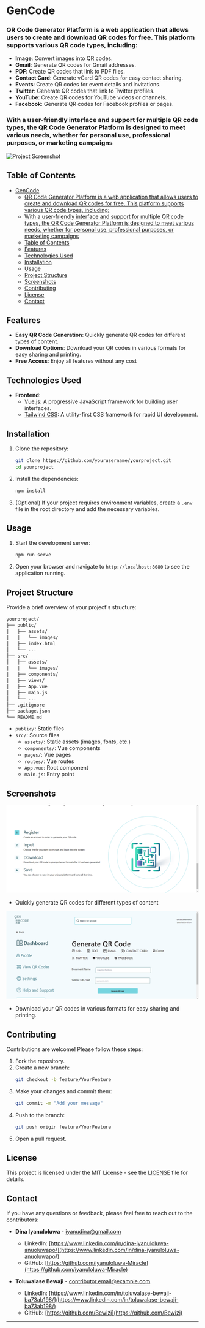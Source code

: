 # GenCode

### QR Code Generator Platform is a web application that allows users to create and download QR codes for free. This platform supports various QR code types, including:

- **Image**: Convert images into QR codes.
- **Gmail**: Generate QR codes for Gmail addresses.
- **PDF**: Create QR codes that link to PDF files.
- **Contact Card**: Generate vCard QR codes for easy contact sharing.
- **Events**: Create QR codes for event details and invitations.
- **Twitter**: Generate QR codes that link to Twitter profiles.
- **YouTube**: Create QR codes for YouTube videos or channels.
- **Facebook**: Generate QR codes for Facebook profiles or pages.

### With a user-friendly interface and support for multiple QR code types, the QR Code Generator Platform is designed to meet various needs, whether for personal use, professional purposes, or marketing campaigns

![Project Screenshot](public/assets/images/project-screenshot.png)

## Table of Contents

- [GenCode](#gencode)
    - [QR Code Generator Platform is a web application that allows users to create and download QR codes for free. This platform supports various QR code types, including:](#qr-code-generator-platform-is-a-web-application-that-allows-users-to-create-and-download-qr-codes-for-free-this-platform-supports-various-qr-code-types-including)
    - [With a user-friendly interface and support for multiple QR code types, the QR Code Generator Platform is designed to meet various needs, whether for personal use, professional purposes, or marketing campaigns](#with-a-user-friendly-interface-and-support-for-multiple-qr-code-types-the-qr-code-generator-platform-is-designed-to-meet-various-needs-whether-for-personal-use-professional-purposes-or-marketing-campaigns)
  - [Table of Contents](#table-of-contents)
  - [Features](#features)
  - [Technologies Used](#technologies-used)
  - [Installation](#installation)
  - [Usage](#usage)
  - [Project Structure](#project-structure)
  - [Screenshots](#screenshots)
  - [Contributing](#contributing)
  - [License](#license)
  - [Contact](#contact)

## Features

- **Easy QR Code Generation**: Quickly generate QR codes for different types of content.
- **Download Options**: Download your QR codes in various formats for easy sharing and printing.
- **Free Access**: Enjoy all features without any cost

## Technologies Used

- **Frontend**:
  - [Vue.js](https://vuejs.org/): A progressive JavaScript framework for building user interfaces.
  - [Tailwind CSS](https://tailwindcss.com/): A utility-first CSS framework for rapid UI development.

## Installation

1. Clone the repository:
    ```bash
    git clone https://github.com/yourusername/yourproject.git
    cd yourproject
    ```

2. Install the dependencies:
    ```bash
    npm install
    ```

3. (Optional) If your project requires environment variables, create a `.env` file in the root directory and add the necessary variables.

## Usage

1. Start the development server:
    ```bash
    npm run serve
    ```

2. Open your browser and navigate to `http://localhost:8080` to see the application running.

## Project Structure

Provide a brief overview of your project's structure:

```
yourproject/
├── public/
│   ├── assets/
│   │   └── images/
│   ├── index.html
│   └── ...
├── src/
│   ├── assets/
│   │   └── images/
│   ├── components/
│   ├── views/
│   ├── App.vue
│   ├── main.js
│   └── ...
├── .gitignore
├── package.json
└── README.md
```

- `public/`: Static files
- `src/`: Source files
  - `assets/`: Static assets (images, fonts, etc.)
  - `components/`: Vue components
  - `pages/`: Vue pages
  - `routes/`: Vue routes
  - `App.vue`: Root component
  - `main.js`: Entry point

## Screenshots

![Gen_Code](./src/assets/Documentation%20Images/Screenshot%20(166).png)
- Quickly generate QR codes for different types of content

![Gen_Code](./src/assets/Documentation%20Images/Screenshot%20(221).png)
- Download your QR codes in various formats for easy sharing and printing.

## Contributing

Contributions are welcome! Please follow these steps:

1. Fork the repository.
2. Create a new branch:
    ```bash
    git checkout -b feature/YourFeature
    ```
3. Make your changes and commit them:
    ```bash
    git commit -m "Add your message"
    ```
4. Push to the branch:
    ```bash
    git push origin feature/YourFeature
    ```
5. Open a pull request.

## License

This project is licensed under the MIT License - see the [LICENSE](LICENSE) file for details.
## Contact

If you have any questions or feedback, please feel free to reach out to the contributors:

- **Dina Iyanuloluwa** - [iyanudina@gmail.com](iyanudina@gmail.com)
  - LinkedIn: [https://www.linkedin.com/in/dina-iyanuloluwa-anuoluwapo/](https://www.linkedin.com/in/dina-iyanuloluwa-anuoluwapo/)
  - GitHub: [https://github.com/iyanuloluwa-Miracle](https://github.com/iyanuloluwa-Miracle)

- **Toluwalase Bewaji** - [contributor.email@example.com](mailto:contributor.email@example.com)
  - LinkedIn: [https://www.linkedin.com/in/toluwalase-bewaji-ba73ab198/](https://www.linkedin.com/in/toluwalase-bewaji-ba73ab198/)
  - GitHub: [https://github.com/Bewizi](https://github.com/Bewizi)

---
